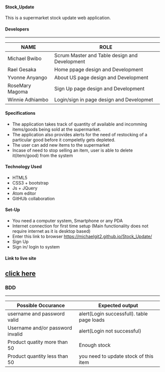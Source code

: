 #### Stock_Update
This is a supermarket stock update web  application.
#### Developers 
---------------------------------------------------------------
NAME                  |  ROLE
----------------------|---------------------------------------
Michael Bwibo         |Scrum Master and Table design and Development
Rael Gesaka           |Home ppage design and Development
Yvonne Anyango        |About US page design and Development
RoseMary Magoma       |Sign Up page design and Development
Winnie Adhiambo       |Login/sign in page design and Developmet

#### Specifications
* The application takes track of quantity of available and incomming items/goods being sold at the supermarket.
* The application also provides alerts for the need of restocking of a particular good before it compeletly gets depleted.
* The user can add new items to the supermarket
* Incase of need to stop selling an item, user is able to delete it(item/good) from the system

#### Technology Used
* HTML5
* CSS3   + bootstrap
* Js + JQuery
* Atom editor
* GitHUb collaboration
#### Set-Up
* You need a computer system, Smartphone or any PDA
* Internet connection for first time setup (Main functionality does not require internet as it is desktop based)
* Enter this link to browser https://michaelgit2.github.io/Stock_Update/
* Sign Up
* Sign in/ login to system
#### Link to live site 
[click here](https://michaelgit2.github.io/Stock_Update/)
-----------------------------------------------------------------
### BDD
---------------------------------------------------------------------
Possible Occurance        | Expected output
--------------------------|---------------------------------------
username and password valid |alert(Login successfull). table page loads
Username and/or password invalid|alert(Login not successful)
Product quatity more than 50|Enough stock
Product quantity less than 50|you need to update stock of this item


